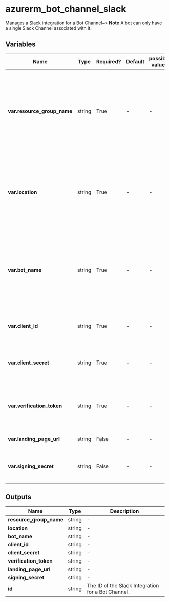 # azurerm_bot_channel_slack

Manages a Slack integration for a Bot Channel~> **Note** A bot can only have a single Slack Channel associated with it.

## Variables

| Name | Type | Required? | Default  | possible values | Description |
| ---- | ---- | --------- | -------- | ----------- | ----------- |
| **var.resource_group_name** | string | True | -  |  -  | The name of the resource group in which to create the Bot Channel. Changing this forces a new resource to be created. | 
| **var.location** | string | True | -  |  -  | The supported Azure location where the resource exists. Changing this forces a new resource to be created. | 
| **var.bot_name** | string | True | -  |  -  | The name of the Bot Resource this channel will be associated with. Changing this forces a new resource to be created. | 
| **var.client_id** | string | True | -  |  -  | The Client ID that will be used to authenticate with Slack. | 
| **var.client_secret** | string | True | -  |  -  | The Client Secret that will be used to authenticate with Slack. | 
| **var.verification_token** | string | True | -  |  -  | The Verification Token that will be used to authenticate with Slack. | 
| **var.landing_page_url** | string | False | -  |  -  | The Slack Landing Page URL. | 
| **var.signing_secret** | string | False | -  |  -  | The Signing Secret that will be used to sign the requests. | 



## Outputs

| Name | Type | Description |
| ---- | ---- | --------- | 
| **resource_group_name** | string  | - | 
| **location** | string  | - | 
| **bot_name** | string  | - | 
| **client_id** | string  | - | 
| **client_secret** | string  | - | 
| **verification_token** | string  | - | 
| **landing_page_url** | string  | - | 
| **signing_secret** | string  | - | 
| **id** | string  | The ID of the Slack Integration for a Bot Channel. | 
